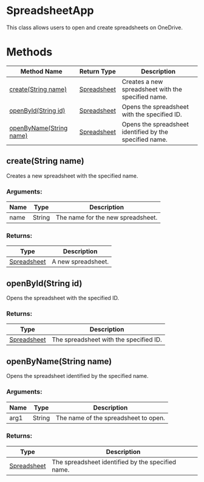 # SpreadsheetApp
This class allows users to open and create spreadsheets on OneDrive.

# Methods
|Method Name|Return Type|Description|
|-|-|-
[create(String name)](#create~string-name~)|[Spreadsheet](./Spreadsheet)|Creates a new spreadsheet with the specified name.<br />
[openById(String id)](#openbyid~string-id~)|[Spreadsheet](./Spreadsheet)|Opens the spreadsheet with the specified ID.<br />
[openByName(String name)](#openbyname~string-name~)|[Spreadsheet](./Spreadsheet)|Opens the spreadsheet identified by the specified name.<br />

## <a name="create~string-name~"></a>create(String name)
Creates a new spreadsheet with the specified name.

### Arguments:
|Name|Type|Description|
|-|-|-
name|String|The name for the new spreadsheet.<br />
### Returns:
|Type|Description|
|-|-
[Spreadsheet](./Spreadsheet)|A new spreadsheet.

## <a name="openbyid~string-id~"></a>openById(String id)
Opens the spreadsheet with the specified ID.

### Returns:
|Type|Description|
|-|-
[Spreadsheet](./Spreadsheet)|The spreadsheet with the specified ID.

## <a name="openbyname~string-name~"></a>openByName(String name)
Opens the spreadsheet identified by the specified name.

### Arguments:
|Name|Type|Description|
|-|-|-
arg1|String|The name of the spreadsheet to open.<br />
### Returns:
|Type|Description|
|-|-
[Spreadsheet](./Spreadsheet)|The spreadsheet identified by the specified name.

